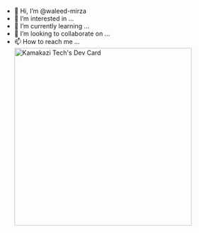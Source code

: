 - 👋 Hi, I’m @waleed-mirza
- 👀 I’m interested in ...
- 🌱 I’m currently learning ...
- 💞️ I’m looking to collaborate on ...
- 📫 How to reach me ...
<a href="https://app.daily.dev/waleed_mirza"><img src="https://api.daily.dev/devcards/25ac951c90c24185af04714aa22cb652.png?r=6og" width="400" alt="Kamakazi Tech's Dev Card"/></a>
<!---
waleed-mirza/waleed-mirza is a ✨ special ✨ repository because its `README.md` (this file) appears on your GitHub profile.
You can click the Preview link to take a look at your changes.
--->
